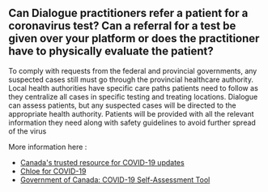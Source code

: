 ## Can Dialogue practitioners refer a patient for a coronavirus test? Can a referral for a test be given over your platform or does the practitioner have to physically evaluate the patient?

To comply with requests from the federal and provincial governments, any suspected cases still must go through the provincial healthcare authority. Local health authorities have specific care paths patients need to follow as they centralize all cases in specific testing and treating locations. Dialogue can assess patients, but any suspected cases will be directed to the appropriate health authority. Patients will be provided with all the relevant information they need along with safety guidelines to avoid further spread of the virus

More information here :

- [Canada's trusted resource for COVID-19 updates](https://www.c19.ca/)
- [Chloe for COVID-19](https://covid19.dialogue.co/#/)
- [Government of Canada: COVID-19 Self-Assessment Tool](https://ca.thrive.health/covid19/en)
